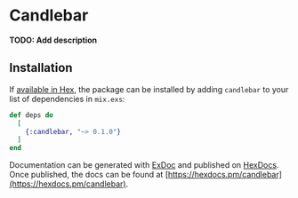 # Candlebar

**TODO: Add description**

## Installation

If [available in Hex](https://hex.pm/docs/publish), the package can be installed
by adding `candlebar` to your list of dependencies in `mix.exs`:

```elixir
def deps do
  [
    {:candlebar, "~> 0.1.0"}
  ]
end
```

Documentation can be generated with [ExDoc](https://github.com/elixir-lang/ex_doc)
and published on [HexDocs](https://hexdocs.pm). Once published, the docs can
be found at [https://hexdocs.pm/candlebar](https://hexdocs.pm/candlebar).

